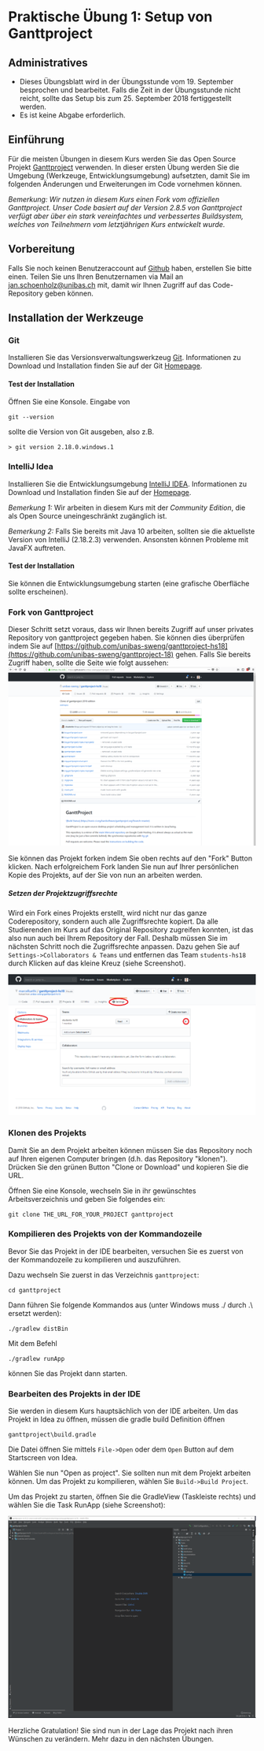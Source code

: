 # Praktische Übung 1: Setup von Ganttproject

## Administratives

* Dieses Übungsblatt wird in der Übungsstunde vom 19. September besprochen und bearbeitet. Falls die Zeit in der Übungsstunde nicht reicht, sollte 
  das Setup bis zum 25. September 2018 fertiggestellt werden. 
* Es ist keine Abgabe erforderlich.

## Einführung

Für die meisten Übungen in diesem Kurs werden Sie das Open Source Projekt [Ganttproject](http://www.ganttproject.biz/) verwenden. 
In dieser ersten Übung werden Sie die Umgebung (Werkzeuge, Entwicklungsumgebung) aufsetzten, damit Sie im folgenden Änderungen und Erweiterungen im Code vornehmen können. 

*Bemerkung: Wir nutzen in diesem Kurs einen Fork vom offiziellen Ganttproject. Unser Code basiert auf der Version 2.8.5 von Ganttproject verfügt aber über ein stark vereinfachtes und verbessertes Buildsystem, welches von Teilnehmern vom letztjährigen Kurs entwickelt wurde.*

## Vorbereitung

Falls Sie noch keinen Benutzeraccount auf [Github](https://www.github.com) haben, erstellen Sie bitte einen. Teilen Sie uns Ihren Benutzernamen via Mail an 
[jan.schoenholz@unibas.ch](mailto://jan.schoenholz@unibas.ch) mit, damit wir Ihnen Zugriff auf das Code-Repository geben können.  

## Installation der Werkzeuge

### Git 

Installieren Sie das Versionsverwaltungswerkzeug [Git](https://git-scm.com/). Informationen zu Download und Installation finden Sie auf der Git [Homepage](https://git-scm.com/).

#### Test der Installation

Öffnen Sie eine Konsole. Eingabe von
``` 
git --version 
```
sollte die Version von Git ausgeben, also z.B.
```
> git version 2.18.0.windows.1
```

### IntelliJ Idea

Installieren Sie die Entwicklungsumgebung [IntelliJ IDEA](https://www.jetbrains.com/idea/). Informationen zu Download und Installation finden Sie auf der [Homepage](https://www.jetbrains.com/idea/). 

*Bemerkung 1:* Wir arbeiten in diesem Kurs mit der *Community Edition*, die als Open Source uneingeschränkt zugänglich ist. 

*Bemerkung 2:* Falls Sie bereits mit Java 10 arbeiten, sollten sie die aktuellste Version von IntelliJ (2.18.2.3) verwenden. Ansonsten können Probleme mit JavaFX auftreten. 

#### Test der Installation

Sie können die Entwicklungsumgebung starten (eine grafische Oberfläche sollte erscheinen).

### Fork von Ganttproject

Dieser Schritt setzt voraus, dass wir Ihnen bereits Zugriff auf unser privates Repository von ganttproject gegeben haben. Sie können dies überprüfen indem Sie auf [https://github.com/unibas-sweng/ganttproject-hs18](https://github.com/unibas-sweng/ganttproject-18) gehen. 
Falls Sie bereits Zugriff haben, sollte die Seite wie folgt aussehen:
![image](../../exercises/images/github-ganttproject.png)


Sie können das Projekt forken indem Sie oben rechts auf den "Fork" Button klicken. Nach erfolgreichem Fork landen Sie nun auf Ihrer persönlichen Kopie des Projekts, auf der Sie von nun an arbeiten werden. 

##### Setzen der Projektzugriffsrechte

Wird ein Fork eines Projekts erstellt, wird nicht nur das ganze Coderepository, sondern auch alle Zugriffsrechte kopiert. Da alle Studierenden im Kurs auf das Original Repository zugreifen konnten, ist das also nun auch bei Ihrem Repository der Fall. Deshalb müssen Sie im nächsten Schritt noch die Zugriffsrechte anpassen. 
Dazu gehen Sie auf ```Settings->Collaborators & Teams``` und entfernen das Team ```students-hs18``` durch Klicken auf das kleine Kreuz (siehe Screenshot).

![image](../../exercises/images/github-collaborators.png)

### Klonen des Projekts

Damit Sie an dem Projekt arbeiten können müssen Sie das Repository noch auf Ihren eigenen Computer bringen (d.h. das Repository "klonen"). Drücken Sie den grünen Button "Clone or Download" und kopieren Sie die URL.
 
Öffnen Sie eine Konsole, wechseln Sie in ihr gewünschtes Arbeitsverzeichnis und geben Sie folgendes ein:

```
git clone THE_URL_FOR_YOUR_PROJECT ganttproject
```

### Kompilieren des Projekts von der Kommandozeile

Bevor Sie das Projekt in der IDE bearbeiten, versuchen Sie es zuerst von der Kommandozeile zu kompilieren und auszuführen. 

Dazu wechseln Sie zuerst in das Verzeichnis ```ganttproject```:

```
cd ganttproject
```

Dann führen Sie folgende Kommandos aus (unter Windows muss ./ durch .\ ersetzt werden):

```
./gradlew distBin
```

Mit dem Befehl
```
./gradlew runApp   
```
können Sie das Projekt dann starten. 

### Bearbeiten des Projekts in der IDE

Sie werden in diesem Kurs hauptsächlich von der IDE arbeiten. Um das Projekt in Idea zu öffnen, müssen die gradle build Definition öffnen 
```
ganttproject\build.gradle
```
Die Datei öffnen Sie mittels ```File->Open``` oder dem ```Open``` Button auf dem Startscreen von Idea.


Wählen Sie nun "Open as project". Sie sollten nun mit dem Projekt arbeiten können. Um das Projekt zu kompilieren, wählen Sie ```Build->Build Project```. 

Um das Projekt zu starten, öffnen Sie die GradleView (Taskleiste rechts) und wählen Sie die Task RunApp (siehe Screenshot):

![image](../../exercises/images/idea-run-ganttproject.png) 



Herzliche Gratulation! Sie sind nun in der Lage das Projekt nach ihren Wünschen zu verändern. Mehr dazu in den nächsten Übungen. 




